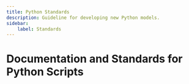 ```yaml
---
title: Python Standards
description: Guideline for developing new Python models.
sidebar: 
    label: Standards
---
```


# Documentation and Standards for Python Scripts
